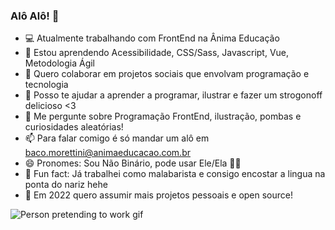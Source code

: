 ### Alô Alô! 👋

- 💻 Atualmente trabalhando com FrontEnd na Ânima Educação
- 🌱 Estou aprendendo Acessibilidade, CSS/Sass, Javascript, Vue, Metodologia Ágil
- 💜 Quero colaborar em projetos sociais que envolvam programação e tecnologia
- 🥰 Posso te ajudar a aprender a programar, ilustrar e fazer um strogonoff delicioso <3
- 💬 Me pergunte sobre Programação FrontEnd, ilustração, pombas e curiosidades aleatórias!
- 📫 Para falar comigo é só mandar um alô em baco.morettini@animaeducacao.com.br
- 😄 Pronomes: Sou Não Binário, pode usar Ele/Ela 🏳️‍🌈
- 🤹 Fun fact: Já trabalhei como malabarista e consigo encostar a lingua na ponta do nariz hehe 
- 🤞  Em 2022 quero assumir mais projetos pessoais e open source!


![Person pretending to work gif](https://media.giphy.com/media/3ohs4jnnmnxfkYiGic/giphy-downsized-large.gif)

